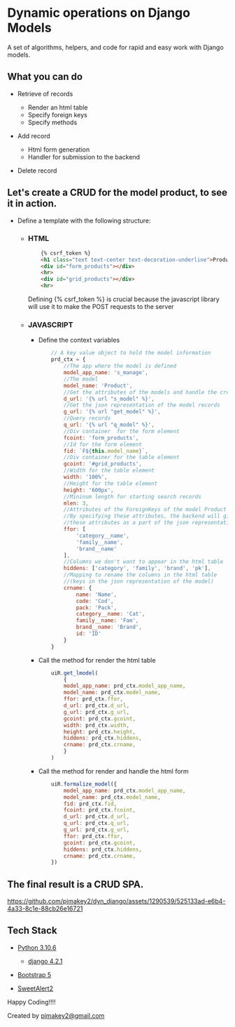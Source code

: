 # Dynamic operations on Django Models

A set of algorithms, helpers, and code for rapid and easy work with Django models.

## What you can do ##

* Retrieve of records
  * Render an html table
  * Specify foreign keys
  * Specify methods

* Add record
  * Html form generation
  * Handler for submission to the backend

* Delete record

## Let's create a CRUD for the model product, to see it in action.
 * Define a template with the following structure:
   * ### HTML
        ```html
            {% csrf_token %}
            <h1 class="text text-center text-decoration-underline">Products</h1>
            <div id="form_products"></div>
            <hr>
            <div id="grid_products"></div>
            <hr> 
        ```
     Defining {% csrf_token %} is crucial because the javascript library will use it to make the POST requests to the server

   * ### JAVASCRIPT
      * Define the context variables
        ```javascript
            // A key value object to hold the model information
            prd_ctx = { 
                //The app where the model is defined
                model_app_name: 's_manage', 
                //The model
                model_name: 'Product', 
                //Get the attributes of the models and handle the creation of an individual record
                d_url: '{% url "s_model" %}', 
                //Get the json representation of the model records
                g_url: '{% url "get_model" %}', 
                //Query records
                q_url: '{% url "q_model" %}', 
                //Div container  for the form element
                fcoint: 'form_products', 
                //Id for the form element
                fid: `F${this.model_name}`, 
                //Div container for the table element
                gcoint: '#grid_products', 
                //Width for the table element
                width: '100%', 
                //Height for the table element
                height: '600px', 
                //Mininum length for starting search records
                mlen: 3, 
                //Attributes of the ForeignKeys of the model Product
                //By specifying these attributes, the backend will give us
                //these attributes as a part of the json representation of the records
                ffor: [
                    'category__name',
                    'family__name',
                    'brand__name'
                ],
                //Columns we don't want to appear in the html table
                hiddens: ['category', 'family', 'brand', 'pk'],
                //Mapping to rename the columns in the html table
                //(keys in the json representation of the model)
                crname: {
                    name: 'Name',
                    code: 'Cod',
                    pack: 'Pack',
                    category__name: 'Cat',
                    family__name: 'Fam',
                    brand__name: 'Brand',
                    id: 'ID'
                }
            }        
        ```
      * Call the method for render the html table
        ```javascript
            uiR.get_lmodel(
                {
                model_app_name: prd_ctx.model_app_name,
                model_name: prd_ctx.model_name,
                ffor: prd_ctx.ffor,
                d_url: prd_ctx.d_url,
                g_url: prd_ctx.g_url,
                gcoint: prd_ctx.gcoint,
                width: prd_ctx.width,
                height: prd_ctx.height,
                hiddens: prd_ctx.hiddens,
                crname: prd_ctx.crname,
                }
            )      
        ```
      * Call the method for render and handle the html form
        ```javascript
            uiR.formalize_model({
                model_app_name: prd_ctx.model_app_name,
                model_name: prd_ctx.model_name,
                fid: prd_ctx.fid,
                fcoint: prd_ctx.fcoint,
                d_url: prd_ctx.d_url,
                q_url: prd_ctx.q_url,
                g_url: prd_ctx.g_url,
                ffor: prd_ctx.ffor,
                gcoint: prd_ctx.gcoint,
                hiddens: prd_ctx.hiddens,
                crname: prd_ctx.crname,
            })
        ```
## The final result is a CRUD SPA.

https://github.com/pjmakey2/dyn_django/assets/1290539/525133ad-e6b4-4a33-8c1e-88cb26e16721

## Tech Stack

* [Python 3.10.6](https://www.python.org/)
    * [django 4.2.1](https://www.djangoproject.com/)

* [Bootstrap 5](https://getbootstrap.com/)

* [SweetAlert2](https://sweetalert2.github.io/#download)


Happy Coding!!!!

Created by pjmakey2@gmail.com


